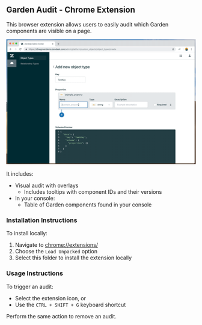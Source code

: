 ## Garden Audit - Chrome Extension

This browser extension allows users to easily audit which Garden components are visible on a page.

![Garden Audit Example](./images/example.gif)

It includes:

- Visual audit with overlays
  - Includes tooltips with component IDs and their versions
- In your console:
  - Table of Garden components found in your console

### Installation Instructions

To install locally:

1. Navigate to [chrome://extensions/](chrome://extensions/)
1. Choose the `Load Unpacked` option
1. Select this folder to install the extension locally

### Usage Instructions

To trigger an audit:

- Select the extension icon, or
- Use the `CTRL + SHIFT + G` keyboard shortcut

Perform the same action to remove an audit.
